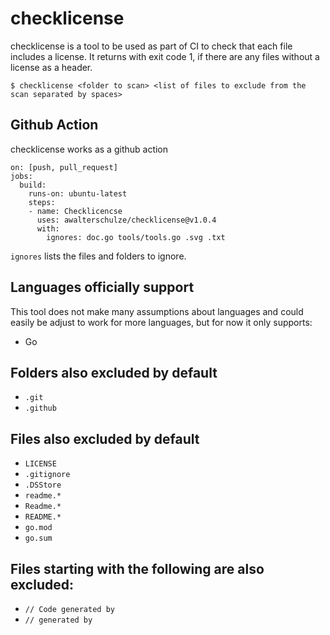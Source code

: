 # checklicense

checklicense is a tool to be used as part of CI to check that each file includes a license.
It returns with exit code 1, if there are any files without a license as a header.

```
$ checklicense <folder to scan> <list of files to exclude from the scan separated by spaces>
```

## Github Action

checklicense works as a github action

```
on: [push, pull_request]
jobs:
  build:
    runs-on: ubuntu-latest
    steps:
    - name: Checklicencse
      uses: awalterschulze/checklicense@v1.0.4
      with:
        ignores: doc.go tools/tools.go .svg .txt
```

`ignores` lists the files and folders to ignore.

## Languages officially support

This tool does not make many assumptions about languages and could easily be adjust to work for more languages, but for now it only supports:

* Go

## Folders also excluded by default

* `.git`
* `.github`

## Files also excluded by default

* `LICENSE`
* `.gitignore`
* `.DSStore`
* `readme.*`
* `Readme.*`
* `README.*`
* `go.mod`
* `go.sum`

## Files starting with the following are also excluded:

* `// Code generated by`
* `// generated by`

